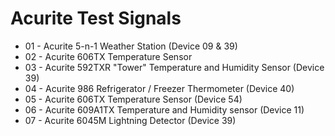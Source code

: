 # Acurite Test Signals

- 01 - Acurite 5-n-1 Weather Station (Device 09 & 39)
- 02 - Acurite 606TX Temperature Sensor
- 03 - Acurite 592TXR "Tower" Temperature and Humidity Sensor (Device 39)
- 04 - Acurite 986 Refrigerator / Freezer Thermometer (Device 40)
- 05 - Acurite 606TX Temperature Sensor (Device 54)
- 06 - Acurite 609A1TX Temperature and Humidity sensor (Device 11)
- 07 - Acurite 6045M Lightning Detector (Device 39)
